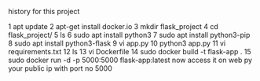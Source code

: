 history for this project

1  apt update
    2  apt-get install docker.io
    3  mkdir flask_project
    4  cd flask_project/
    5  ls
    6  sudo apt install python3
    7  sudo apt install python3-pip
    8  sudo apt install python3-flask
    9  vi app.py
   10  python3 app.py
   11  vi requirements.txt
   12  ls
   13  vi Dockerfile
   14  sudo docker build -t flask-app .
   15  sudo docker run -d -p 5000:5000 flask-app:latest
now access it on web py your public ip with port no 5000
